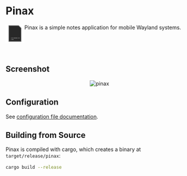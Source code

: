 # Pinax

<p>
  <img src="./logo.svg" width="10%" align="left">

  Pinax is a simple notes application for mobile Wayland systems.

  <br clear="align"/>
</p>

<br />

## Screenshot

<p align="center">
  <img alt="pinax" src="https://github.com/user-attachments/assets/fab1a1c4-6374-40d8-84c7-cf6eddd7c0ed" width="30%" />
</p>

## Configuration

See [configuration file documentation](./docs/config.md).

## Building from Source

Pinax is compiled with cargo, which creates a binary at `target/release/pinax`:

```sh
cargo build --release
```
